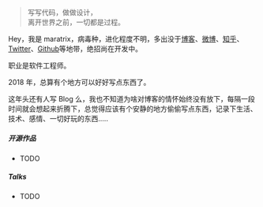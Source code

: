 > 写写代码，做做设计，  
> 离开世界之前，一切都是过程。

Hey，我是 maratrix，病毒种，进化程度不明，多出没于[博客](https://liyafeng.cn)、[微博](https://weibo.com/3176811875)、[知乎](https://www.zhihu.com/people/marttrix)、[Twitter](https://twitter.com/maratrix1/)、[Github](http://github.com/liyafeng)等地带，绝招尚在开发中。

职业是软件工程师。

2018 年，总算有个地方可以好好写点东西了。

这年头还有人写 Blog 么，我也不知道为啥对博客的情怀始终没有放下，每隔一段时间就会想起来折腾下，总觉得应该有个安静的地方偷偷写点东西，记录下生活、技术、感情、一切好玩的东西.....

##### 开源作品

- TODO


##### Talks

- TODO



